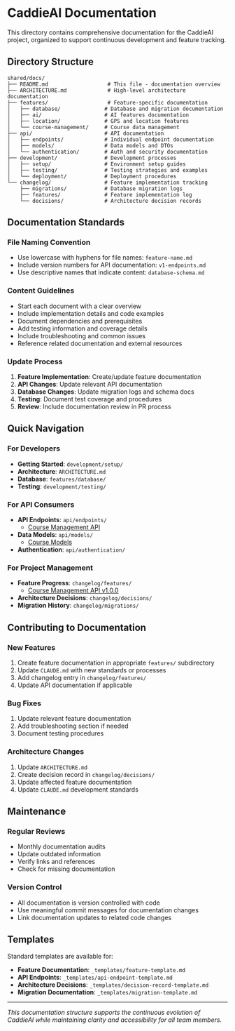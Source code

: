# CaddieAI Documentation

This directory contains comprehensive documentation for the CaddieAI project, organized to support continuous development and feature tracking.

## Directory Structure

```
shared/docs/
├── README.md                   # This file - documentation overview
├── ARCHITECTURE.md             # High-level architecture documentation
├── features/                   # Feature-specific documentation
│   ├── database/              # Database and migration documentation
│   ├── ai/                    # AI features documentation
│   ├── location/              # GPS and location features
│   └── course-management/     # Course data management
├── api/                       # API documentation
│   ├── endpoints/             # Individual endpoint documentation
│   ├── models/                # Data models and DTOs
│   └── authentication/        # Auth and security documentation
├── development/               # Development processes
│   ├── setup/                 # Environment setup guides
│   ├── testing/               # Testing strategies and examples
│   └── deployment/            # Deployment procedures
└── changelog/                 # Feature implementation tracking
    ├── migrations/            # Database migration logs
    ├── features/              # Feature implementation log
    └── decisions/             # Architecture decision records
```

## Documentation Standards

### File Naming Convention
- Use lowercase with hyphens for file names: `feature-name.md`
- Include version numbers for API documentation: `v1-endpoints.md`
- Use descriptive names that indicate content: `database-schema.md`

### Content Guidelines
- Start each document with a clear overview
- Include implementation details and code examples
- Document dependencies and prerequisites
- Add testing information and coverage details
- Include troubleshooting and common issues
- Reference related documentation and external resources

### Update Process
1. **Feature Implementation**: Create/update feature documentation
2. **API Changes**: Update relevant API documentation
3. **Database Changes**: Update migration logs and schema docs
4. **Testing**: Document test coverage and procedures
5. **Review**: Include documentation review in PR process

## Quick Navigation

### For Developers
- **Getting Started**: `development/setup/`
- **Architecture**: `ARCHITECTURE.md`
- **Database**: `features/database/`
- **Testing**: `development/testing/`

### For API Consumers
- **API Endpoints**: `api/endpoints/`
  - [Course Management API](api/endpoints/course-endpoints.md)
- **Data Models**: `api/models/`
  - [Course Models](api/models/course-models.md)
- **Authentication**: `api/authentication/`

### For Project Management
- **Feature Progress**: `changelog/features/`
  - [Course Management API v1.0.0](changelog/features/course-management-api-v1.0.0.md)
- **Architecture Decisions**: `changelog/decisions/`
- **Migration History**: `changelog/migrations/`

## Contributing to Documentation

### New Features
1. Create feature documentation in appropriate `features/` subdirectory
2. Update `CLAUDE.md` with new standards or processes
3. Add changelog entry in `changelog/features/`
4. Update API documentation if applicable

### Bug Fixes
1. Update relevant feature documentation
2. Add troubleshooting section if needed
3. Document testing procedures

### Architecture Changes
1. Update `ARCHITECTURE.md`
2. Create decision record in `changelog/decisions/`
3. Update affected feature documentation
4. Update `CLAUDE.md` development standards

## Maintenance

### Regular Reviews
- Monthly documentation audits
- Update outdated information
- Verify links and references
- Check for missing documentation

### Version Control
- All documentation is version controlled with code
- Use meaningful commit messages for documentation changes
- Link documentation updates to related code changes

## Templates

Standard templates are available for:
- **Feature Documentation**: `_templates/feature-template.md`
- **API Endpoints**: `_templates/api-endpoint-template.md`
- **Architecture Decisions**: `_templates/decision-record-template.md`
- **Migration Documentation**: `_templates/migration-template.md`

---

*This documentation structure supports the continuous evolution of CaddieAI while maintaining clarity and accessibility for all team members.*
